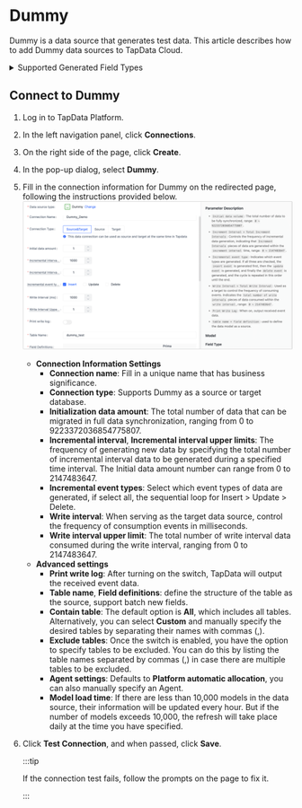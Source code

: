 # Dummy



Dummy is a data source that generates test data. This article describes how to add Dummy data sources to TapData Cloud.

<details><summary>Supported Generated Field Types</summary>

| Type                      | Description            | Parameters                                                    |
| ------------------------- | ---------------------- | ------------------------------------------------------------ |
| array                     | Array                  | None                                                          |
| binary                    | Binary                 | None                                                          |
| boolean                   | Boolean                | None                                                          |
| date                      | Date                   | None                                                          |
| datetime                  | Date + Time            | None                                                          |
| map                       | Key-Value Pair         | None                                                          |
| now                       | Current Time           | None                                                          |
| number[(precision,scale)] | Number                 | ● precision: Length (range 1-40, default 4)<br />● scale: Precision (range 0-10, default 1) |
| rdatetime[(fraction)]     | Date with Specific Precision | fraction: Time precision (default: 0, range 0-9 integers)     |
| rlongbinary[(byte)]       | Random Binary with Specified Length | byte: Byte length (default: 1000)                             |
| rlongstring[(byte)]       | Random Long String with Specified Length | byte: Byte length (default: 1000)                             |
| rnumber[(precision)]      | Random Number          | precision: Length (default: 4)                                |
| rstring[(byte)]           | Random String with Specified Length | byte: Byte length (default: 64)                               |
| serial[(begin,step)]      | Serial Sequence        | ● begin: Starting position (default: 1) <br />● step: Step size (default: 1) |
| string(byte)              | String                 | ● byte: Byte length (default: 64) <br />● fixed: Add this flag for fixed-length strings (default: variable length) |
| time                      | Time                   | None                                                          |
| uuid                      | UUID                   | None                                                          |

</details>

## Connect to Dummy

1. Log in to TapData Platform.
2. In the left navigation panel, click **Connections**.
3. On the right side of the page, click **Create**.
4. In the pop-up dialog, select **Dummy**.
5. Fill in the connection information for Dummy on the redirected page, following the instructions provided below.![](../../images/connect_dummy.png)
      * **Connection Information Settings**
        * **Connection name**: Fill in a unique name that has business significance.
        * **Connection type**: Supports Dummy as a source or target database.
        * **Initialization data amount**: The total number of data that can be migrated in full data synchronization, ranging from 0 to 9223372036854775807.
        * **Incremental interval**, **Incremental interval upper limits**: The frequency of generating new data by specifying the total number of incremental interval data to be generated during a specified time interval. The Initial data amount number can range from 0 to 2147483647.
        * **Incremental event types**: Select which event types of data are generated, if select all, the sequential loop for Insert > Update > Delete.
        * **Write interval**: When serving as the target data source, control the frequency of consumption events in milliseconds.
        * **Write interval upper limit**: The total number of write interval data consumed during the write interval, ranging from 0 to 2147483647.
      * **Advanced settings**
        * **Print write log**: After turning on the switch, TapData will output the received event data.
        * **Table name**, **Field definitions**: define the structure of the table as the source, support batch new fields.
        * **Contain table**: The default option is **All**, which includes all tables. Alternatively, you can select **Custom** and manually specify the desired tables by separating their names with commas (,).
        * **Exclude tables**: Once the switch is enabled, you have the option to specify tables to be excluded. You can do this by listing the table names separated by commas (,) in case there are multiple tables to be excluded.
        * **Agent settings**: Defaults to **Platform automatic allocation**, you can also manually specify an Agent.
        * **Model load time**: If there are less than 10,000 models in the data source, their information will be updated every hour. But if the number of models exceeds 10,000, the refresh will take place daily at the time you have specified.
      
6. Click **Test Connection**, and when passed, click **Save**.

   :::tip

   If the connection test fails, follow the prompts on the page to fix it.

   :::

